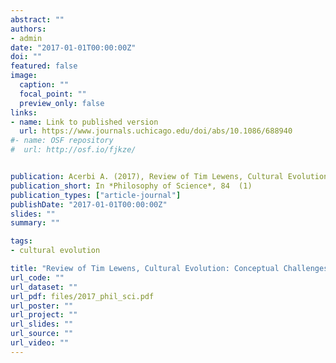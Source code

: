 ```yaml
---
abstract: ""
authors:
- admin
date: "2017-01-01T00:00:00Z"
doi: ""
featured: false
image:
  caption: ""
  focal_point: ""
  preview_only: false
links:
- name: Link to published version
  url: https://www.journals.uchicago.edu/doi/abs/10.1086/688940
#- name: OSF repository
#  url: http://osf.io/fjkze/


publication: Acerbi A. (2017), Review of Tim Lewens, Cultural Evolution&#58 Conceptual Challenges, *Philosophy of Science*, 84  (1)
publication_short: In *Philosophy of Science*, 84  (1)
publication_types: ["article-journal"]
publishDate: "2017-01-01T00:00:00Z"
slides: ""
summary: ""

tags:
- cultural evolution

title: "Review of Tim Lewens, Cultural Evolution: Conceptual Challenges"
url_code: ""
url_dataset: ""
url_pdf: files/2017_phil_sci.pdf
url_poster: ""
url_project: ""
url_slides: ""
url_source: ""
url_video: ""
---
```

